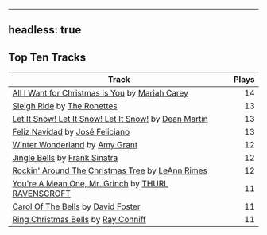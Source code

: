 
---
headless: true
---

## Top Ten Tracks

| Track | Plays |
| --- |  ---: |
|[All I Want for Christmas Is You](/songs/all-i-want-for-christmas-is-you) by [Mariah Carey](/artists/mariah-carey-31885)| 14|
|[Sleigh Ride](/songs/sleigh-ride) by [The Ronettes](/artists/the-ronettes-89545)| 13|
|[Let It Snow! Let It Snow! Let It Snow!](/songs/let-it-snow-let-it-snow-let-it-snow) by [Dean Martin](/artists/dean-martin-6555)| 13|
|[Feliz Navidad](/songs/feliz-navidad) by [José Feliciano](/artists/jose-feliciano-30507)| 13|
|[Winter Wonderland](/songs/winter-wonderland) by [Amy Grant](/artists/amy-grant-3053)| 12|
|[Jingle Bells](/songs/jingle-bells) by [Frank Sinatra](/artists/frank-sinatra-739)| 12|
|[Rockin' Around The Christmas Tree](/songs/rockin-around-the-christmas-tree) by [LeAnn Rimes](/artists/leann-rimes-122380)| 12|
|[You're A Mean One, Mr. Grinch](/songs/youre-a-mean-one-mr-grinch) by [THURL RAVENSCROFT](/artists/thurl-ravenscroft-89607)| 11|
|[Carol Of The Bells](/songs/carol-of-the-bells) by [David Foster](/artists/david-foster-58573)| 11|
|[Ring Christmas Bells](/songs/ring-christmas-bells) by [Ray Conniff](/artists/ray-conniff-104848)| 11|
